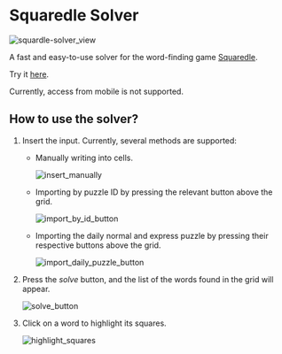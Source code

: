 # Squaredle Solver
![squardle-solver_view](link_to_image_of_solver)

A fast and easy-to-use solver for the word-finding game [Squaredle](https://squaredle.app/).

Try it [here](https://idanhalp.github.io/Squaredle-Solver/Live/).

Currently, access from mobile is not supported.

## How to use the solver?
1. Insert the input. Currently, several methods are supported:
   * Manually writing into cells.
  
     ![insert_manually](link_to_gif_of_inserting_puzzle_manually)
   * Importing by puzzle ID by pressing the relevant button above the grid.
     
     ![import_by_id_button](link_to_image_of_import_by_id_button)
   * Importing the daily normal and express puzzle by pressing their respective buttons above the grid.
  
     ![import_daily_puzzle_button](link_to_image_of_import_daily_puzzle_button)
2. Press the *solve* button, and the list of the words found in the grid will appear.

   ![solve_button](link_to_gif_of_pressing_solve_button_and_solution_appearing)
4. Click on a word to highlight its squares.

    ![highlight_squares](link_to_gif_of_highlighting_squares)
